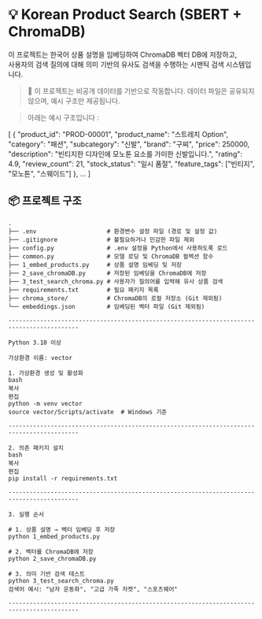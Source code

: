 # 💡 Korean Product Search (SBERT + ChromaDB)

이 프로젝트는 한국어 상품 설명을 임베딩하여 ChromaDB 벡터 DB에 저장하고,  
사용자의 검색 질의에 대해 의미 기반의 유사도 검색을 수행하는 시맨틱 검색 시스템입니다.

> 📁 이 프로젝트는 비공개 데이터를 기반으로 작동합니다. 데이터 파일은 공유되지 않으며, 예시 구조만 제공됩니다.

> 아래는 예시 구조입니다 :

[
  {
    "product_id": "PROD-00001",
    "product_name": "스트레치 Option",
    "category": "패션",
    "subcategory": "신발",
    "brand": "구찌",
    "price": 250000,
    "description": "빈티지한 디자인에 모노톤 요소를 가미한 신발입니다.",
    "rating": 4.9,
    "review_count": 21,
    "stock_status": "일시 품절",
    "feature_tags": ["빈티지", "모노톤", "스웨이드"]
  },
  ...
]



## 📦 프로젝트 구조

```plaintext
.
├── .env                    # 환경변수 설정 파일 (경로 및 설정 값)
├── .gitignore              # 불필요하거나 민감한 파일 제외
├── config.py               # .env 설정을 Python에서 사용하도록 로드
├── common.py               # 모델 로딩 및 ChromaDB 컬렉션 함수
├── 1_embed_products.py     # 상품 설명 임베딩 및 저장
├── 2_save_chromaDB.py      # 저장된 임베딩을 ChromaDB에 저장
├── 3_test_search_chroma.py # 사용자가 질의어를 입력해 유사 상품 검색
├── requirements.txt        # 필요 패키지 목록
├── chroma_store/           # ChromaDB의 로컬 저장소 (Git 제외됨)
└── embeddings.json         # 임베딩된 벡터 파일 (Git 제외됨)

------------------------------------------------------------------------------------------

Python 3.10 이상

가상환경 이름: vector

1. 가상환경 생성 및 활성화
bash
복사
편집
python -m venv vector
source vector/Scripts/activate  # Windows 기준

------------------------------------------------------------------------------------------

2. 의존 패키지 설치
bash
복사
편집
pip install -r requirements.txt

------------------------------------------------------------------------------------------

3. 실행 순서

# 1. 상품 설명 → 벡터 임베딩 후 저장
python 1_embed_products.py

# 2. 벡터를 ChromaDB에 저장
python 2_save_chromaDB.py

# 3. 의미 기반 검색 테스트
python 3_test_search_chroma.py
검색어 예시: "남자 운동화", "고급 가죽 자켓", "스포츠웨어"

------------------------------------------------------------------------------------------


